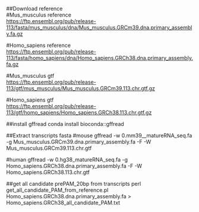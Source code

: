 ##Download reference  
#Mus_musculus reference  
https://ftp.ensembl.org/pub/release-113/fasta/mus_musculus/dna/Mus_musculus.GRCm39.dna.primary_assembly.fa.gz  

#Homo_sapiens reference  
https://ftp.ensembl.org/pub/release-113/fasta/homo_sapiens/dna/Homo_sapiens.GRCh38.dna.primary_assembly.fa.gz  

#Mus_musculus gtf  
https://ftp.ensembl.org/pub/release-113/gtf/mus_musculus/Mus_musculus.GRCm39.113.chr.gtf.gz  

#Homo_sapiens gtf  
https://ftp.ensembl.org/pub/release-113/gtf/homo_sapiens/Homo_sapiens.GRCh38.113.chr.gtf.gz

##install gffread
conda install bioconda::gffread

##Extract transcripts fasta
#mouse
gffread -w 0.mm39__matureRNA_seq.fa -g Mus_musculus.GRCm39.dna.primary_assembly.fa -F -W Mus_musculus.GRCm39.113.chr.gtf

#human
gffread -w 0.hg38_matureRNA_seq.fa -g Homo_sapiens.GRCh38.dna.primary_assembly.fa -F -W Homo_sapiens.GRCh38.113.chr.gtf

##get all candidate prePAM_20bp from transcripts
perl get_all_candidate_PAM_from_reference.pl Homo_sapiens.GRCh38.dna.primary_assembly.fa > Homo_sapiens.GRCh38_all_candidate_PAM.txt
